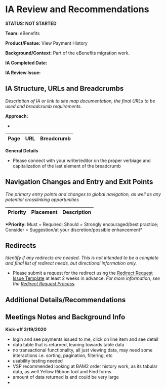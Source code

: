 # IA Review and Recommendations

**STATUS: NOT STARTED**

**Team:** eBenefits

**Product/Featue:** View Payment History

**Background/Context:** Part of the eBenefits migration work.

**IA Completed Date:**

**IA Review Issue:**

## IA Structure, URLs and Breadcrumbs 

_Description of IA or link to site map documentation, the final URLs to be used and breadcrumb requirements._ 

**Approach:**

* 
| Page | URL | Breadcrumb |
| :--- | :--- | :--- |


**General Details**

* Please connect with your writer/editor on the proper verbiage and capitalization of the last element of the breadcrumb

## Navigation Changes and Entry and Exit Points 

_The primary entry points and changes to global navigation, as well as any potential crosslinking opportunities_

| Priority | Placement | Description |
| :--- | :--- | :--- |


**\*Priority:** Must = Required; Should = Strongly encouraged/best practice; Consider = Suggestion/at your discretion/possible enhancement\*

## Redirects 

_Identify if any redirects are needed. This is not intended to be a complete and final list of redirect needs, but directional information only._

* Please submit a request for the redirect using the [Redirect Request Issue Template](https://github.com/department-of-veterans-affairs/va.gov-team/issues/new?assignees=mnorthuis&labels=content-ia-team%2C+ia&template=redirect-request.md&title=Redirect+Request) at least 2 weeks in advance. _For more information, see the_ [_Redirect Request Process_](https://github.com/department-of-veterans-affairs/va.gov-team/blob/master/platform/information-architecture/request-redirect.md)_._

## Additional Details/Recommendations

## Meetings Notes and Background Info

**Kick-off 3/19/2020**

* login and see payments issued to me, click on line item and see detail
* data table that is returned, leaning towards table data
* no transactional functionality, all just viewing data, may need some interactions i.e. sorting, pagination, filtering, etc
* usability testing needed
* VSP recommended looking at BAM2 order history work, as its tabular data,  as well Yellow Ribbon tool and Find forms
* amount of data returned is and could be very large
* 
